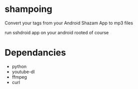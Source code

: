 shampoing
=========

Convert your tags from your Android Shazam App to mp3 files

run sshdroid app on your android rooted of course 

Dependancies
============

- python
- youtube-dl
- ffmpeg 
- curl 

